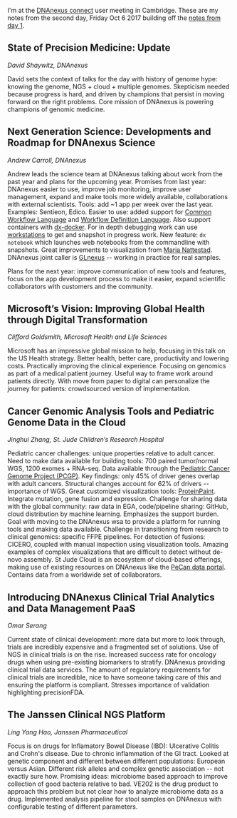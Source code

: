 I'm at the [DNAnexus connect](http://www.dnanexusconnect.com/) user meeting in
Cambridge. These are my notes from the second day, Friday Oct 6 2017 building
off the [notes from day 1](https://github.com/chapmanb/bcbb/blob/master/posts/conferences/dnanexus2017_day1.md).

## State of Precision Medicine: Update
_David Shaywitz, DNAnexus_

David sets the context of talks for the day with history of genome hype: knowing
the genome, NGS + cloud + multiple genomes. Skepticism needed because
progress is hard, and driven by champions that persist in moving forward on the
right problems. Core mission of DNAnexus is powering champions of genomic medicine.

## Next Generation Science: Developments and Roadmap for DNAnexus Science
_Andrew Carroll, DNAnexus_

Andrew leads the science team at DNAnexus talking about work from the past year
and plans for the upcoming year. Promises from last year: DNAnexus easier to
use, improve job monitoring, improve user management, expand and make tools more
widely available, collaborations with external scientists. Tools: add ~1 app per
week over the last year. Examples: Sentieon, Edico. Easier to use: added support
for [Common Workflow Language](https://github.com/dnanexus/dx-cwl) and
[Workflow Definition Language](https://github.com/dnanexus-rnd/dxWDL). Also
support containers with
[dx-docker](https://wiki.dnanexus.com/Developer-Tutorials/Using-Docker-Images).
For in depth debugging work can use
[workstations](https://wiki.dnanexus.com/Developer-Tutorials/Cloud-Workstations)
to get and snapshot in progress work. New feature: `dx notebook` which launches
web notebooks from the commandline with snapshots. Great improvements to
visualization from [Maria Nattestad](https://github.com/MariaNattestad).
DNAnexus joint caller is [GLnexus](https://github.com/dnanexus-rnd/GLnexus) --
working in practice for real samples.

Plans for the next year: improve communication of new tools and features, focus
on the app development process to make it easier, expand scientific
collaborators with customers and the community.

## Microsoft’s Vision: Improving Global Health through Digital Transformation
_Clifford Goldsmith, Microsoft Health and Life Sciences_

Microsoft has an impressive global mission to help, focusing in this talk on the
US Health strategy. Better health, better care, productivity and lowering costs.
Practically improving the clinical experience. Focusing on genomics as part of a
medical patient journey. Useful way to frame work around patients directly. With
move from paper to digital can personalize the journey for patients:
crowdsourced version of implementation.

## Cancer Genomic Analysis Tools and Pediatric Genome Data in the Cloud
_Jinghui Zhang, St. Jude Children’s Research Hospital_

Pediatric cancer challenges: unique properties relative to adult cancer. Need to
make data available for building tools: 700 paired tumor/normal WGS, 1200
exomes + RNA-seq. Data available through the
[Pediatric Cancer Genome Project (PCGP)](https://www.stjude.org/research/pediatric-cancer-genome-project.html).
Key findings: only 45% of driver genes overlap with adult cancers. Structural
changes account for 62% of drivers -- importance of WGS. Great customized
visualization tools: [ProteinPaint](https://www.stjude.org/research/shared-resources/technology-licensing/technologies/proteinpaint-web-application-for-visualizing-genomic-data-sj-15-0021.html).
Integrate mutation, gene fusion and expression. Challenge for sharing data with
the global community: raw data in EGA, code/pipeline sharing: GitHub, cloud
distribution by machine learning. Emphasizes the support burden. Goal with
moving to the DNAnexus wsa to provide a platform for running tools and making
data available. Challenge in transitioning from research to clinical genomics:
specific FFPE pipelines. For detection of fusions: CICERO, coupled with manual
inspection using visualization tools. Amazing examples of complex visualizations
that are difficult to detect without de-novo assembly. St Jude Cloud is an
ecosystem of cloud-based offerings, making use of existing resources on
DNAnexus like the [PeCan data portal](https://pecan.stjude.org/). Contains data
from a worldwide set of collaborators.

## Introducing DNAnexus Clinical Trial Analytics and Data Management PaaS
_Omar Serang_

Current state of clinical development: more data but more to look through,
trials are incredibly expensive and a fragmented set of solutions. Use of NGS in
clinical trials is on the rise. Increased success rate for oncology drugs when
using pre-existing biomarkers to stratify. DNAnexus providing clinical trial
data services. The amount of regulatory requirements for clinical trials are
incredible, nice to have someone taking care of this and ensuring the platform
is compliant. Stresses importance of validation highlighting precisionFDA.

## The Janssen Clinical NGS Platform
_Ling Yang Hao, Janssen Pharmaceutical_

Focus is on drugs for Inflamatory Bowel Disease (IBD): Ulcerative Colitis and
Crohn's disease. Due to chronic inflammation of the GI tract. Looked at genetic
component and different between different populations: European versus Asian.
Different risk alleles and complex genetic association -- not exactly sure how.
Promising ideas: microbiome based approach to improve collection of good
bacteria relative to bad. VE202 is the drug product to approach this problem but
not clear how to analyze microbiome data as a drug. Implemented analysis
pipeline for stool samples on DNAnexus with configurable testing of different
parameters.
